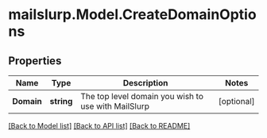 
# mailslurp.Model.CreateDomainOptions

## Properties

Name | Type | Description | Notes
------------ | ------------- | ------------- | -------------
**Domain** | **string** | The top level domain you wish to use with MailSlurp | [optional] 

[[Back to Model list]](../README.md#documentation-for-models)
[[Back to API list]](../README.md#documentation-for-api-endpoints)
[[Back to README]](../README.md)

